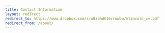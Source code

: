 ```yaml
---
title: Contact Information
layout: redirect
redirect_to: https://www.dropbox.com/s/u0zohd016rrnwbw/mlincoln_cv.pdf?dl=1
redirect_from: /about/
---
```

